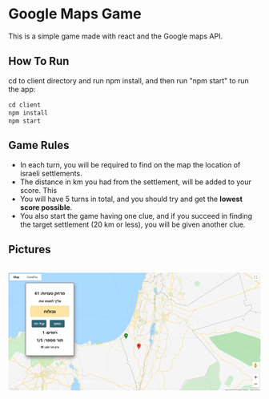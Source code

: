 # Google Maps Game
This is a simple game made with react and the Google maps API.

## How To Run
cd to client directory and run npm install, and then run "npm start" to run the app:
```
cd client
npm install
npm start
```

## Game Rules
- In each turn, you will be required to find on the map the location of israeli settlements.
- The distance in km you had from the settlement, will be added to your score. This
- You will have 5 turns in total, and you should try and get the **lowest score possible**.
- You also start the game having one clue, and if you succeed in finding the target settlement (20 km or less), you will be given another clue.


## Pictures
<br />
<img src="./Pictures/Screenshot 2020-11-10 141222.png" />

